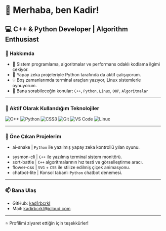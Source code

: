 # 👋 Merhaba, ben Kadir!
## 💻 C++ & Python Developer | Algorithm Enthusiast

### 🧠 Hakkımda
- 🔧 Sistem programlama, algoritmalar ve performans odaklı kodlama ilgimi çekiyor.
- 🧠 Yapay zeka projeleriyle Python tarafında da aktif çalışıyorum.
- 💡 Boş zamanlarımda terminal araçları yazıyor, Linux sistemlerle oynuyorum.
- 💬 Bana sorabileceğin konular: `C++`, `Python`, `Linux`, `OOP`, `Algoritmalar`

---

### 🚀 Aktif Olarak Kullandığım Teknolojiler
![C++](https://img.shields.io/badge/C++-00599C?style=flat&logo=cplusplus&logoColor=white)
![Python](https://img.shields.io/badge/Python-3776AB?style=flat&logo=python&logoColor=white)
![CSS3](https://img.shields.io/badge/CSS3-264de4?style=flat&logo=css3&logoColor=white)
![Git](https://img.shields.io/badge/Git-F05032?style=flat&logo=git&logoColor=white)
![VS Code](https://img.shields.io/badge/VS%20Code-007ACC?style=flat&logo=visual-studio-code&logoColor=white)
![Linux](https://img.shields.io/badge/Linux-FCC624?style=flat&logo=linux&logoColor=black)

---

### 📌 Öne Çıkan Projelerim

* ai-snake | `Python` ile yazılmış yapay zeka kontrollü yılan oyunu.
- sysmon-cli | `C++` ile yazılmış terminal sistem monitörü.
- sort-battle | `C++` algoritmalarının hız testi ve görselleştirme aracı.
- flower-css | `SVG` + `CSS` ile stilize edilmiş çiçek animasyonu.
- chatbot-lite | Konsol tabanlı `Python` chatbot denemesi.

---

### 📫 Bana Ulaş
- GitHub: [kad1rbcrkl](https://github.com/kad1rbcrkl)
- Mail: kadirbcrkl@icloud.com

---

⭐️ Profilimi ziyaret ettiğin için teşekkürler!
